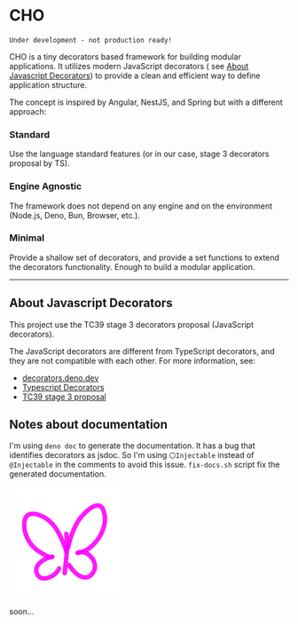 # CHO

    Under development - not production ready!

CHO is a tiny decorators based framework for building modular applications. It utilizes modern JavaScript decorators (
see [About Javascript Decorators](#about-javascript-decorators)) to provide a clean and efficient way to define
application structure.

The concept is inspired by Angular, NestJS, and Spring but with a different approach:

### Standard

Use the language standard features (or in our case, stage 3 decorators proposal by TS).

### Engine Agnostic

The framework does not depend on any engine and on the environment (Node.js, Deno, Bun, Browser, etc.).

### Minimal

Provide a shallow set of decorators, and provide a set functions to extend the decorators functionality. Enough to build
a modular application.

---

## About Javascript Decorators

This project use the TC39 stage 3 decorators proposal (JavaScript decorators).

The JavaScript decorators are different from TypeScript decorators, and they are not compatible with each other. For
more information, see:

- [decorators.deno.dev](https://decorators.deno.dev/)
- [Typescript Decorators](https://www.typescriptlang.org/docs/handbook/decorators.html)
- [TC39 stage 3 proposal](https://github.com/tc39/proposal-decorators)

## Notes about documentation

I'm using `deno doc` to generate the documentation. It has a bug that identifies decorators as jsdoc. So I'm using
`〇Injectable` instead of `@Injectable` in the comments to avoid this issue. `fix-docs.sh` script fix the generated
documentation.


<img src="./assets/cho.svg"  alt="CHO" width="200"/>

soon...